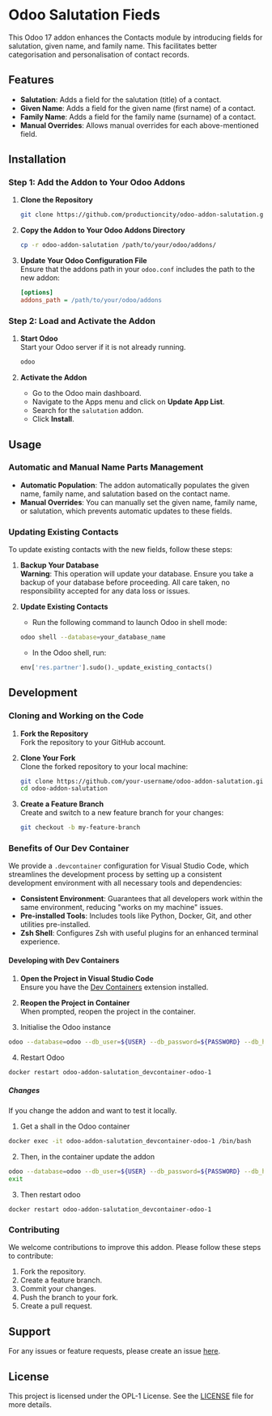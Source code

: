 # Odoo Salutation Fieds

This Odoo 17 addon enhances the Contacts module by introducing fields for salutation, given name, and family name. This facilitates better categorisation and personalisation of contact records.

## Features

- **Salutation**: Adds a field for the salutation (title) of a contact.
- **Given Name**: Adds a field for the given name (first name) of a contact.
- **Family Name**: Adds a field for the family name (surname) of a contact.
- **Manual Overrides**: Allows manual overrides for each above-mentioned field.

## Installation

### Step 1: Add the Addon to Your Odoo Addons

1. **Clone the Repository**
    ```bash
    git clone https://github.com/productioncity/odoo-addon-salutation.git
    ```

2. **Copy the Addon to Your Odoo Addons Directory**
    ```bash
    cp -r odoo-addon-salutation /path/to/your/odoo/addons/
    ```

3. **Update Your Odoo Configuration File**  
   Ensure that the addons path in your `odoo.conf` includes the path to the new addon:
    ```ini
    [options]
    addons_path = /path/to/your/odoo/addons
    ```

### Step 2: Load and Activate the Addon

1. **Start Odoo**  
   Start your Odoo server if it is not already running.
   ```bash
   odoo
   ```

2. **Activate the Addon**
   - Go to the Odoo main dashboard.
   - Navigate to the Apps menu and click on **Update App List**.
   - Search for the `salutation` addon.
   - Click **Install**.

## Usage

### Automatic and Manual Name Parts Management

- **Automatic Population**: The addon automatically populates the given name, family name, and salutation based on the contact name.
- **Manual Overrides**: You can manually set the given name, family name, or salutation, which prevents automatic updates to these fields.

### Updating Existing Contacts

To update existing contacts with the new fields, follow these steps:

1. **Backup Your Database**  
   **Warning**: This operation will update your database. Ensure you take a backup of your database before proceeding. All care taken, no responsibility accepted for any data loss or issues.

2. **Update Existing Contacts**
    - Run the following command to launch Odoo in shell mode:
    ```bash
    odoo shell --database=your_database_name
    ```

    - In the Odoo shell, run:
    ```python
    env['res.partner'].sudo()._update_existing_contacts()
    ```

## Development

### Cloning and Working on the Code

1. **Fork the Repository**  
   Fork the repository to your GitHub account.

2. **Clone Your Fork**  
   Clone the forked repository to your local machine:
    ```bash
    git clone https://github.com/your-username/odoo-addon-salutation.git
    cd odoo-addon-salutation
    ```

3. **Create a Feature Branch**  
   Create and switch to a new feature branch for your changes:
   ```bash
   git checkout -b my-feature-branch
   ```

### Benefits of Our Dev Container

We provide a `.devcontainer` configuration for Visual Studio Code, which streamlines the development process by setting up a consistent development environment with all necessary tools and dependencies:

- **Consistent Environment**: Guarantees that all developers work within the same environment, reducing "works on my machine" issues.
- **Pre-installed Tools**: Includes tools like Python, Docker, Git, and other utilities pre-installed.
- **Zsh Shell**: Configures Zsh with useful plugins for an enhanced terminal experience.

#### Developing with Dev Containers

1. **Open the Project in Visual Studio Code**  
   Ensure you have the [Dev Containers](https://code.visualstudio.com/docs/remote/containers) extension installed.

2. **Reopen the Project in Container**  
   When prompted, reopen the project in the container.

3. Initialise the Odoo instance

```bash
odoo --database=odoo --db_user=${USER} --db_password=${PASSWORD} --db_host=postgres --db_port=5432 --stop-after-init --no-http -i base,contacts
```

4. Restart Odoo

```bash
docker restart odoo-addon-salutation_devcontainer-odoo-1
```

##### Changes

If you change the addon and want to test it locally.

1. Get a shall in the Odoo container

```bash
docker exec -it odoo-addon-salutation_devcontainer-odoo-1 /bin/bash
```

2. Then, in the container update the addon

```bash
odoo --database=odoo --db_user=${USER} --db_password=${PASSWORD} --db_host=postgres --db_port=5432 --stop-after-init --no-http -d odoo -u salutation
exit
```

3. Then restart odoo

```
docker restart odoo-addon-salutation_devcontainer-odoo-1
```

### Contributing

We welcome contributions to improve this addon. Please follow these steps to contribute:

1. Fork the repository.
2. Create a feature branch.
3. Commit your changes.
4. Push the branch to your fork.
5. Create a pull request.

## Support

For any issues or feature requests, please create an issue [here](https://github.com/productioncity/odoo-addon-salutation/issues).

## License

This project is licensed under the OPL-1 License. See the [LICENSE](LICENSE) file for more details.